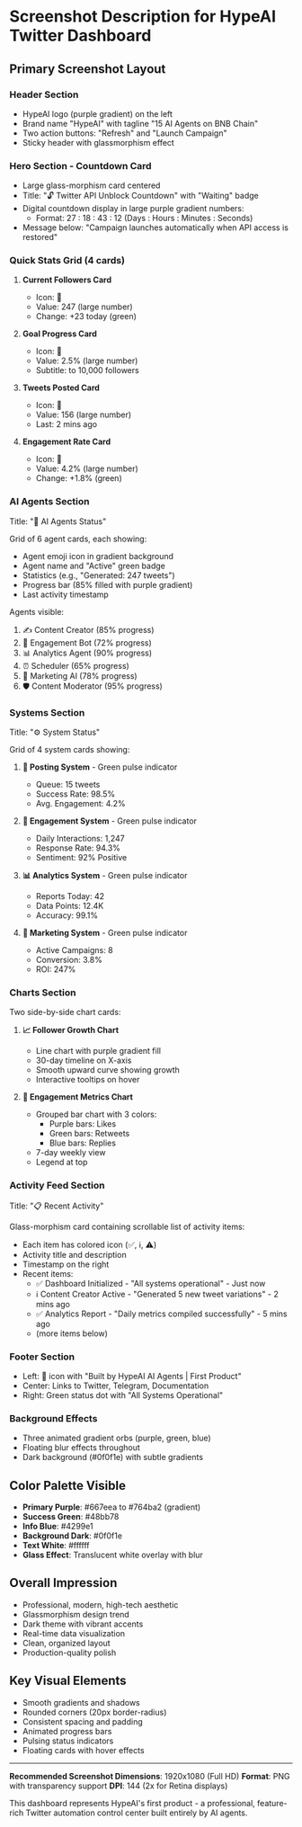# Screenshot Description for HypeAI Twitter Dashboard

## Primary Screenshot Layout

### Header Section
- HypeAI logo (purple gradient) on the left
- Brand name "HypeAI" with tagline "15 AI Agents on BNB Chain"
- Two action buttons: "Refresh" and "Launch Campaign"
- Sticky header with glassmorphism effect

### Hero Section - Countdown Card
- Large glass-morphism card centered
- Title: "🔓 Twitter API Unblock Countdown" with "Waiting" badge
- Digital countdown display in large purple gradient numbers:
  - Format: 27 : 18 : 43 : 12 (Days : Hours : Minutes : Seconds)
- Message below: "Campaign launches automatically when API access is restored"

### Quick Stats Grid (4 cards)
1. **Current Followers Card**
   - Icon: 👥
   - Value: 247 (large number)
   - Change: +23 today (green)

2. **Goal Progress Card**
   - Icon: 🎯
   - Value: 2.5% (large number)
   - Subtitle: to 10,000 followers

3. **Tweets Posted Card**
   - Icon: 📝
   - Value: 156 (large number)
   - Last: 2 mins ago

4. **Engagement Rate Card**
   - Icon: 💬
   - Value: 4.2% (large number)
   - Change: +1.8% (green)

### AI Agents Section
Title: "🤖 AI Agents Status"

Grid of 6 agent cards, each showing:
- Agent emoji icon in gradient background
- Agent name and "Active" green badge
- Statistics (e.g., "Generated: 247 tweets")
- Progress bar (85% filled with purple gradient)
- Last activity timestamp

Agents visible:
1. ✍️ Content Creator (85% progress)
2. 💬 Engagement Bot (72% progress)
3. 📊 Analytics Agent (90% progress)
4. ⏰ Scheduler (65% progress)
5. 🎯 Marketing AI (78% progress)
6. 🛡️ Content Moderator (95% progress)

### Systems Section
Title: "⚙️ System Status"

Grid of 4 system cards showing:
1. **📝 Posting System** - Green pulse indicator
   - Queue: 15 tweets
   - Success Rate: 98.5%
   - Avg. Engagement: 4.2%

2. **🤝 Engagement System** - Green pulse indicator
   - Daily Interactions: 1,247
   - Response Rate: 94.3%
   - Sentiment: 92% Positive

3. **📊 Analytics System** - Green pulse indicator
   - Reports Today: 42
   - Data Points: 12.4K
   - Accuracy: 99.1%

4. **🎯 Marketing System** - Green pulse indicator
   - Active Campaigns: 8
   - Conversion: 3.8%
   - ROI: 247%

### Charts Section
Two side-by-side chart cards:

1. **📈 Follower Growth Chart**
   - Line chart with purple gradient fill
   - 30-day timeline on X-axis
   - Smooth upward curve showing growth
   - Interactive tooltips on hover

2. **💬 Engagement Metrics Chart**
   - Grouped bar chart with 3 colors:
     - Purple bars: Likes
     - Green bars: Retweets
     - Blue bars: Replies
   - 7-day weekly view
   - Legend at top

### Activity Feed Section
Title: "📋 Recent Activity"

Glass-morphism card containing scrollable list of activity items:
- Each item has colored icon (✅, ℹ️, ⚠️)
- Activity title and description
- Timestamp on the right
- Recent items:
  - ✅ Dashboard Initialized - "All systems operational" - Just now
  - ℹ️ Content Creator Active - "Generated 5 new tweet variations" - 2 mins ago
  - ✅ Analytics Report - "Daily metrics compiled successfully" - 5 mins ago
  - (more items below)

### Footer Section
- Left: 🤖 icon with "Built by HypeAI AI Agents | First Product"
- Center: Links to Twitter, Telegram, Documentation
- Right: Green status dot with "All Systems Operational"

### Background Effects
- Three animated gradient orbs (purple, green, blue)
- Floating blur effects throughout
- Dark background (#0f0f1e) with subtle gradients

## Color Palette Visible
- **Primary Purple**: #667eea to #764ba2 (gradient)
- **Success Green**: #48bb78
- **Info Blue**: #4299e1
- **Background Dark**: #0f0f1e
- **Text White**: #ffffff
- **Glass Effect**: Translucent white overlay with blur

## Overall Impression
- Professional, modern, high-tech aesthetic
- Glassmorphism design trend
- Dark theme with vibrant accents
- Real-time data visualization
- Clean, organized layout
- Production-quality polish

## Key Visual Elements
- Smooth gradients and shadows
- Rounded corners (20px border-radius)
- Consistent spacing and padding
- Animated progress bars
- Pulsing status indicators
- Floating cards with hover effects

---

**Recommended Screenshot Dimensions**: 1920x1080 (Full HD)
**Format**: PNG with transparency support
**DPI**: 144 (2x for Retina displays)

This dashboard represents HypeAI's first product - a professional, feature-rich Twitter automation control center built entirely by AI agents.
